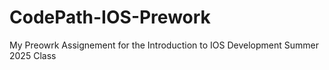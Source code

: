 # CodePath-IOS-Prework
My Preowrk Assignement for the Introduction to IOS Development Summer 2025 Class
